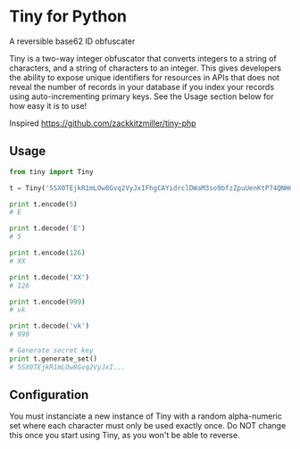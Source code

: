 # Tiny for Python

A reversible base62 ID obfuscater

Tiny is a two-way integer obfuscator that converts integers to a string of characters, and a string of characters to an integer. This gives developers the ability to expose unique identifiers for resources in APIs that does not reveal the number of records in your database if you index your records using auto-incrementing primary keys. See the Usage section below for how easy it is to use!

Inspired https://github.com/zackkitzmiller/tiny-php

## Usage

```python
from tiny import Tiny

t = Tiny('5SX0TEjkR1mLOw8Gvq2VyJxIFhgCAYidrclDWaM3so9bfzZpuUenKtP74QNH6B')

print t.encode(5)
# E

print t.decode('E')
# 5

print t.encode(126)
# XX

print t.decode('XX')
# 126

print t.encode(999)
# vk

print t.decode('vk')
# 999

# Generate secret key
print t.generate_set()
# 5SX0TEjkR1mLOw8Gvq2VyJxI...
```

## Configuration

You must instanciate a new instance of Tiny with a random alpha-numeric set where each character must only be used exactly once. Do NOT change this once you start using Tiny, as you won't be able to reverse.
